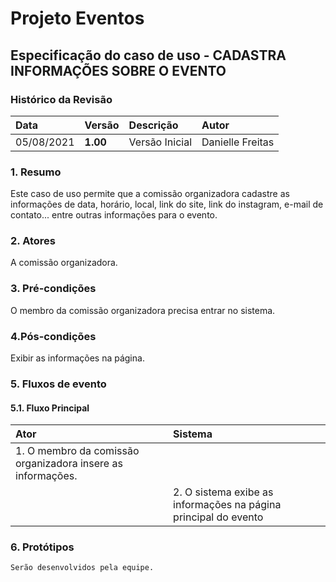 # Projeto Eventos

## Especificação do caso de uso - CADASTRA INFORMAÇÕES SOBRE O EVENTO

### Histórico da Revisão 

|  Data  | Versão | Descrição | Autor |
|:-------|:-------|:----------|:------|
| 05/08/2021 | **1.00** | Versão Inicial  | Danielle Freitas |

### 1. Resumo 

Este caso de uso permite que a comissão organizadora cadastre as informações de data, horário, local, link do site, link do instagram, e-mail de contato... entre outras informações para o evento.

### 2. Atores 

A comissão organizadora.

### 3. Pré-condições

O membro da comissão organizadora precisa entrar no sistema.

### 4.Pós-condições

Exibir as informações na página.

### 5. Fluxos de evento
#### 5.1. Fluxo Principal
|  Ator  | Sistema |
|:-------|:------- |
|1. O membro da comissão organizadora insere as informações.||
||2. O sistema exibe as informações na página principal do evento|

	
### 6. Protótipos

`Serão desenvolvidos pela equipe.`

